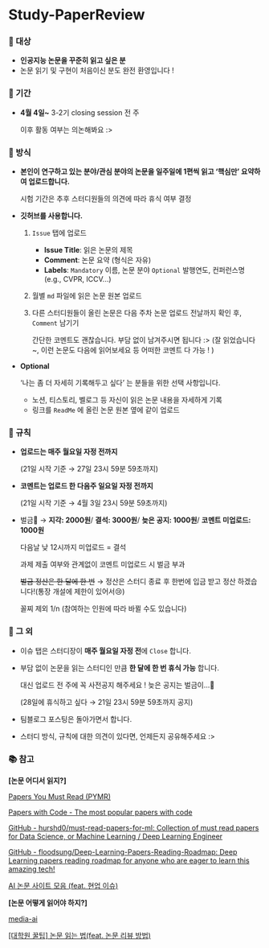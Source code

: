 # Study-PaperReview

### 🧐 대상

- **인공지능 논문을 꾸준히 읽고 싶은 분**
- 논문 읽기 및 구현이 처음이신 분도 완전 환영입니다 !

### 📆 기간

- **4월 4일~** 3-2기 closing session 전 주
    
    이후 활동 여부는 의논해봐요 :>
    

### 🔖 방식

- **본인이 연구하고 있는 분야/관심 분야의 논문을 일주일에 1편씩 읽고 ‘핵심만’ 요약하여 업로드합니다.**
    
    시험 기간은 추후 스터디원들의 의견에 따라 휴식 여부 결정
    
- **깃허브를 사용합니다.**
    1. `Issue` 탭에 업로드 
        - **Issue Title**: 읽은 논문의 제목
        - **Comment**: 논문 요약 (형식은 자유)
        - **Labels**: `Mandatory` 이름, 논문 분야 `Optional` 발행연도, 컨퍼런스명(e.g., CVPR, ICCV...)
    
    1. 월별 `md` 파일에 읽은 논문 원본 업로드
    
    1. 다른 스터디원들이 올린 논문은 다음 주차 논문 업로드 전날까지 확인 후, `Comment` 남기기
        
        간단한 코멘트도 괜찮습니다. 부담 없이 남겨주시면 됩니다 :>
        (잘 읽었습니다~, 이런 논문도 다음에 읽어보세요 등 어떠한 코멘트 다 가능 ! )
        
- **Optional**
    
    ‘나는 좀 더 자세히 기록해두고 싶다’ 는 분들을 위한 선택 사항입니다.
    
    - 노션, 티스토리, 벨로그 등 자신이 읽은 논문 내용을 자세하게 기록
    - 링크를 `ReadMe` 에 올린 논문 원본 옆에 같이 업로드

### 📍 규칙

- **업로드는 매주 월요일 자정 전까지**
    
    (21일 시작 기준 → 27일 23시 59분 59초까지)
    
- **코멘트는 업로드 한 다음주 일요일 자정 전까지**
    
    (21일 시작 기준 → 4월 3일 23시 59분 59초까지)
    
- 벌금💸   → **지각: 2000원**/ **결석: 3000원**/ **늦은 공지: 1000원**/ **코멘트 미업로드: 1000원**
    
    다음날 낮 12시까지 미업로드 = 결석
    
    과제 제출 여부와 관계없이 코멘트 미업로드 시 벌금 부과
    
    ~~벌금 정산은 한 달에 한 번~~ → 정산은 스터디 종료 후 한번에 입금 받고 정산 하겠습니다!(통장 개설에 제한이 있어서😢)
    
    꼴찌 제외 1/n  (참여하는 인원에 따라 바뀔 수도 있습니다)
    

### 👀 그 외

- 이슈 탭은 스터디장이 **매주 월요일 자정 전**에 `Close` 합니다.

- 부담 없이 논문을 읽는 스터디인 만큼 **한 달에 한 번 휴식 가능** 합니다.
    
    대신 업로드 전 주에 꼭 사전공지 해주세요 ! 늦은 공지는 벌금이...🥲
    
    (28일에 휴식하고 싶다 → 21일 23시 59분 59초까지 공지)
    
- 팀블로그 포스팅은 돌아가면서 합니다.

- 스터디 방식, 규칙에 대한 의견이 있다면, 언제든지 공유해주세요 :>

### 📚 참고

**[논문 어디서 읽지?]**

[Papers You Must Read (PYMR)](https://www.notion.so/c3b3474d18ef4304b23ea360367a5137?v=5d763ad5773f44eb950f49de7d7671bd)

[Papers with Code - The most popular papers with code](https://paperswithcode.com/greatest)

[GitHub - hurshd0/must-read-papers-for-ml: Collection of must read papers for Data Science, or Machine Learning / Deep Learning Engineer](https://github.com/hurshd0/must-read-papers-for-ml)

[GitHub - floodsung/Deep-Learning-Papers-Reading-Roadmap: Deep Learning papers reading roadmap for anyone who are eager to learn this amazing tech!](https://github.com/floodsung/Deep-Learning-Papers-Reading-Roadmap)

[AI 논문 사이트 모음 (feat. 현업 이슈)](https://sohyunwriter.tistory.com/59)

**[논문 어떻게 읽어야 하지?]**

[media-ai](https://media-ai.tistory.com/m/7)

[[대학원 꿀팁] 논문 읽는 법(feat. 논문 리뷰 방법)](https://journey-for-phd.tistory.com/6)
